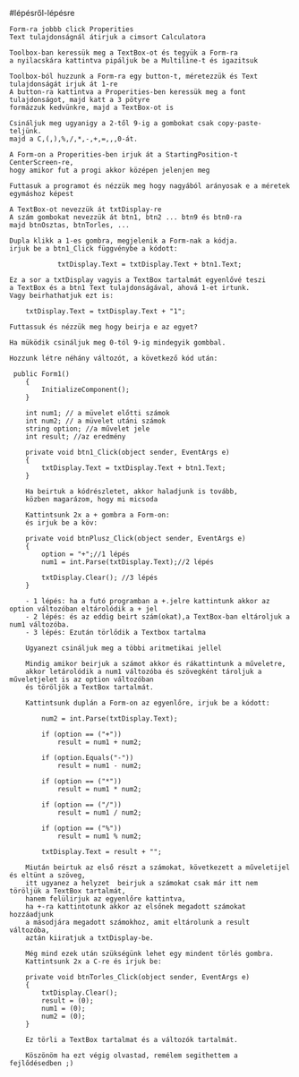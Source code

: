 #lépésről-lépésre

	Form-ra jobbb click Properities
	Text tulajdonságnál átirjuk a cimsort Calculatora

	Toolbox-ban keressük meg a TextBox-ot és tegyük a Form-ra
	a nyilacskára kattintva pipáljuk be a Multiline-t és igazitsuk

	Toolbox-ból huzzunk a Form-ra egy button-t, méretezzük és Text tulajdonságát irjuk át 1-re
	A button-ra kattintva a Properities-ben keressük meg a font tulajdonságot, majd katt a 3 pötyre
	formázzuk kedvünkre, majd a TextBox-ot is

	Csináljuk meg ugyanigy a 2-től 9-ig a gombokat csak copy-paste-teljünk.
	majd a C,(,),%,/,*,-,+,=,,,0-át.

	A Form-on a Properities-ben irjuk át a StartingPosition-t CenterScreen-re,
	hogy amikor fut a progi akkor középen jelenjen meg 

	Futtasuk a programot és nézzük meg hogy nagyából arányosak e a méretek egymáshoz képest

	A TextBox-ot nevezzük át txtDisplay-re
	A szám gombokat nevezzük át btn1, btn2 ... btn9 és btn0-ra
	majd btnOsztas, btnTorles, ...

	Dupla klikk a 1-es gombra, megjelenik a Form-nak a kódja.
	irjuk be a btn1_Click függvénybe a kódott:

	            txtDisplay.Text = txtDisplay.Text + btn1.Text;

	Ez a sor a txtDisplay vagyis a TextBox tartalmát egyenlővé teszi
	a TextBox és a btn1 Text tulajdonságával, ahová 1-et irtunk.
	Vagy beirhathatjuk ezt is:

		txtDisplay.Text = txtDisplay.Text + "1";

	Futtassuk és nézzük meg hogy beirja e az egyet?

	Ha müködik csináljuk meg 0-tól 9-ig mindegyik gombbal.

	Hozzunk létre néhány változót, a következő kód után:

	 public Form1()
        {
            InitializeComponent();
        }

        int num1; // a müvelet előtti számok
        int num2; // a müvelet utáni számok
        string option; //a művelet jele
        int result; //az eredmény

		private void btn1_Click(object sender, EventArgs e)
        {
            txtDisplay.Text = txtDisplay.Text + btn1.Text;
        }

		Ha beirtuk a kódrészletet, akkor haladjunk is tovább,
		közben magarázom, hogy mi micsoda

		Kattintsunk 2x a + gombra a Form-on:
		és irjuk be a köv:

		private void btnPlusz_Click(object sender, EventArgs e)
        {
            option = "+";//1 lépés
            num1 = int.Parse(txtDisplay.Text);//2 lépés

            txtDisplay.Clear(); //3 lépés 
        }

		- 1 lépés: ha a futó programban a +.jelre kattintunk akkor az option változóban eltárolódik a + jel
		- 2 lépés: és az eddig beirt szám(okat),a TextBox-ban eltároljuk a num1 változóba.
		- 3 lépés: Ezután törlődik a Textbox tartalma

		Ugyanezt csináljuk meg a többi aritmetikai jellel

		Mindig amikor beirjuk a számot akkor és rákattintunk a műveletre,
		akkor letárolódik a num1 változóba és szövegként tároljuk a műveletjelet is az option változóban
		és töröljök a TextBox tartalmát.

		Kattintsunk duplán a Form-on az egyenlőre, irjuk be a kódott:
			
			num2 = int.Parse(txtDisplay.Text); 

            if (option == ("+"))
                result = num1 + num2;

            if (option.Equals("-"))
                result = num1 - num2;

            if (option == ("*"))
                result = num1 * num2;

            if (option == ("/"))
                result = num1 / num2;

            if (option == ("%"))
                result = num1 % num2;

            txtDisplay.Text = result + "";
		
		Miután beirtuk az első részt a számokat, következett a műveletijel és eltünt a szöveg,
		itt ugyanez a helyzet  beirjuk a számokat csak már itt nem töröljük a TextBox tartalmát,
		hanem felülirjuk az egyenlőre kattintva,
		ha +-ra kattintotunk akkor az elsőnek megadott számokat hozzáadjunk
		a másodjára megadott számokhoz, amit eltárolunk a result változóba,
		aztán kiiratjuk a txtDisplay-be.

		Még mind ezek után szükségünk lehet egy mindent törlés gombra.
		Kattintsunk 2x a C-re és irjuk be:

		private void btnTorles_Click(object sender, EventArgs e)
        {
            txtDisplay.Clear();
            result = (0);
            num1 = (0);
            num2 = (0);
        }
		
		Ez törli a TextBox tartalmat és a változók tartalmát.

		Köszönöm ha ezt végig olvastad, remélem segithettem a fejlődésedben ;)
			

